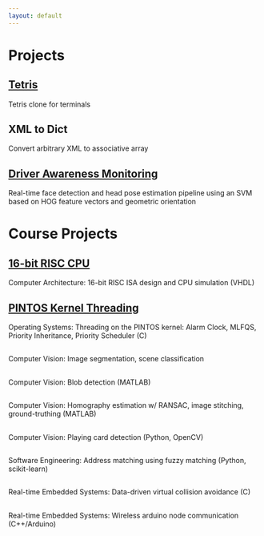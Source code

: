 ```yaml
---
layout: default
---
```


# Projects
## [Tetris](https://github.com/acarcher/tetris")
Tetris clone for terminals

## XML to Dict
Convert arbitrary XML to associative array

## [Driver Awareness Monitoring](https://github.com/acarcher/monitoring")
Real-time face detection and head pose estimation pipeline using an SVM based on HOG feature vectors and geometric orientation

# Course Projects
## [16-bit RISC CPU](https://github.com/acarcher/risc)
Computer Architecture: 16-bit RISC ISA design and CPU simulation (VHDL)

## [PINTOS Kernel Threading](https://github.com/acarcher/pintos-1)
Operating Systems: Threading on the PINTOS kernel: Alarm Clock, MLFQS, Priority Inheritance, Priority Scheduler (C)

##
Computer Vision: Image segmentation, scene classification

##
Computer Vision: Blob detection (MATLAB)

##
Computer Vision: Homography estimation w/ RANSAC, image stitching, ground-truthing (MATLAB)

##
Computer Vision: Playing card detection (Python, OpenCV)

##
Software Engineering: Address matching using fuzzy matching (Python, scikit-learn)

##
Real-time Embedded Systems: Data-driven virtual collision avoidance (C)

##
Real-time Embedded Systems: Wireless arduino node communication (C++/Arduino)